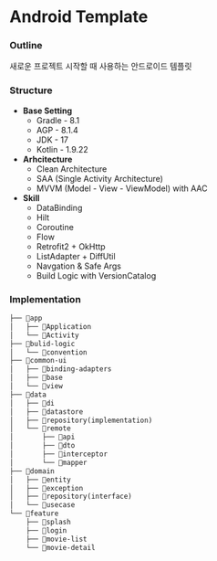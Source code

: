 # Android Template

### Outline

새로운 프로젝트 시작할 때 사용하는 안드로이드 템플릿

### Structure

- **Base Setting**
    - Gradle - 8.1
    - AGP - 8.1.4
    - JDK - 17
    - Kotlin - 1.9.22
- **Arhcitecture**
    - Clean Architecture
    - SAA (Single Activity Architecture)
    - MVVM (Model - View - ViewModel) with AAC
- **Skill**
    - DataBinding
    - Hilt
    - Coroutine
    - Flow
    - Retrofit2 + OkHttp
    - ListAdapter + DiffUtil
    - Navgation & Safe Args
    - Build Logic with VersionCatalog

### Implementation

```markdown
├── 📂app
│   ├── 📂Application
│   └── 📂Activity
├── 📂bulid-logic
│   └── 📂convention
├── 📂common-ui
│   ├── 📂binding-adapters
│   ├── 📂base
│   └── 📂view
├── 📂data
│   ├── 📂di
│   ├── 📂datastore
│   ├── 📂repository(implementation)
│   └── 📂remote
│       ├── 📂api
│       ├── 📂dto
│       ├── 📂interceptor
│       └── 📂mapper
├── 📂domain
│   ├── 📂entity
│   ├── 📂exception
│   ├── 📂repository(interface)
│   └── 📂usecase
└── 📂feature
    ├── 📂splash
    ├── 📂login
    ├── 📂movie-list
    └── 📂movie-detail
```
